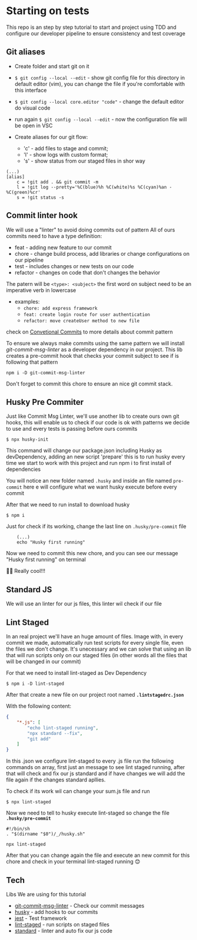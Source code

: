 # Starting on tests

This repo is an step by step tutorial to start and project using TDD and configure our developer pipeline to ensure consistency and test coverage

## Git aliases

- Create folder and start git on it
- `$ git config --local --edit` - show git config file for this directory in default editor (vim), you can change the file if you're comfortable with this interface
- `$ git config --local core.editor "code"` - change the default editor do visual code
- run again `$ git config --local --edit` - now the configuration file will be open in VSC

- Create aliases for our git flow: 
    -   'c' - add files to stage and commit; 
    -   'l' - show logs with custom format; 
    -   's' - show status from our staged files in shor way
      
```$
(...)
[alias]
    c = !git add . && git commit -m
    l = !git log --pretty='%C(blue)%h %C(white)%s %C(cyan)%an - %C(green)%cr'
    s = !git status -s
```

## Commit linter hook

We will use a "linter" to avoid doing commits out of pattern
All of ours commits need to have a type definition:

- feat - adding new feature to our commit
- chore - change build process, add libraries or change configurations on our pipeline
- test - includes changes or new tests on our code
- refactor - changes on code that don't changes the behavior

The patern will be `<type>: <subject>` the first word on subject need to be an imperative verb in lowercase
- examples:
    - `chore: add express framework`
    - `feat: create login route for user authentication`
    - `refactor: move createUser method to new file`

check on [Convetional Commits](https://www.conventionalcommits.org/en/v1.0.0/) to more details about commit pattern

To ensure we always make commits using the same pattern we will install *git-commit-msg-linter* as a developer dependency in our project.
This lib creates a pre-commit hook that checks your commit subject to see if is following that pattern

```$
npm i -D git-commit-msg-linter
```

Don't forget to commit this chore to ensure an nice git commit stack.

## Husky Pre Commiter

Just like Commit Msg Linter, we'll use another lib to create ours own git hooks, this will enable us to check if our code is ok with patterns we decide to use and every tests is passing before ours commits 

`$ npx husky-init`

This command will change our package.json including Husky as devDependency, adding an new script 'prepare' this is to run husky every time we start to work with this project and run npm i to first install of dependencies 

You will notice an new folder named `.husky` and inside an file named `pre-commit` here e will configure what we want husky execute before every commit

After that we need to run install to download husky

`$ npm i` 

Just for check if its working, change the last line on `.husky/pre-commit` file

```$
    (...)
    echo "Husky first running"
```

Now we need to commit this new chore, and you can see our message "Husky first running" on terminal

👍🏼 Really cool!!!

## Standard JS

We will use an linter for our js files, this linter wil check if our file

## Lint Staged

In an real project we'll have an huge amount of files. 
Image with, in every commit we made, automatically run test scripts for every single file, even the files we don't change.
It's unecessary and we can solve that using an lib that will run scripts only on our staged files (in other words all the files that will be changed in our commit)

For that we need to install lint-staged as Dev Dependency

`$ npm i -D lint-staged`

After that create a new file on our project root named **`.lintstagedrc.json`**

With the following content:

```json
{
    "*.js": [
        "echo lint-staged running",
        "npx standard --fix",
        "git add"
    ]
}
```

In this .json we configure lint-staged to every .js file run the following commands on array, first just an message to see lint staged running, after that will check and fix our js standard and if have changes we will add the file again if the changes standard apllies.


To check if its work wil can change your sum.js file and run 

`$ npx lint-staged`

Now we need to tell to husky execute lint-staged so change the file **`.husky/pre-commit`**

```$
#!/bin/sh
. "$(dirname "$0")/_/husky.sh"

npx lint-staged
```

After that you can change again the file and execute an new commit for this chore and check in your terminal lint-staged running 😊


## Tech

Libs We are using for this tutorial

- [git-commit-msg-linter](https://www.npmjs.com/package/git-commit-msg-linter) - Check our commit messages
- [husky](https://typicode.github.io/husky/#/) - add hooks to our commits
- [jest](https://jestjs.io/) - Test framework
- [lint-staged](https://www.npmjs.com/package/lint-staged) - run scripts on staged files
- [standard](https://standardjs.com/) - linter and auto fix our js code
